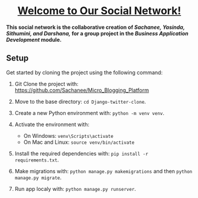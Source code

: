 <h1 align="center"><u>Welcome to Our Social Network!</u></h1>

**This social network is the collaborative creation of _Sachanee, Yasinda, Sithumini, and Darshana,_ for a group project in the _Business Application Development_ module.**

## Setup
Get started by cloning the project using the following command:

1. Git Clone the project with: https://github.com/Sachanee/Micro_Blogging_Platform

2. Move to the base directory: `cd Django-twitter-clone`.

3. Create a new Python environment with: `python -m venv venv`.

4. Activate the environment with:
   - On Windows: `venv\Scripts\activate`
   - On Mac and Linux: `source venv/bin/activate`
          
5. Install the required dependencies with: `pip install -r requirements.txt`.
   
6. Make migrations with: `python manage.py makemigrations` and then `python manage.py migrate`.
7. Run app localy with: `python manage.py runserver`.

